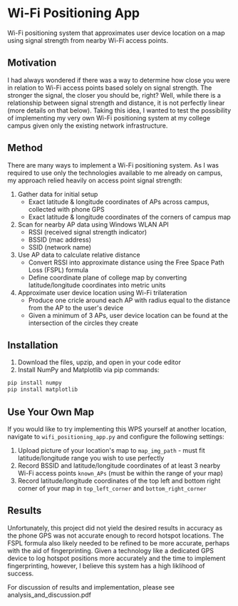 # Wi-Fi Positioning App
Wi-Fi positioning system that approximates user device location on a map using signal strength from nearby Wi-Fi access points.

## Motivation
I had always wondered if there was a way to determine how close you were in relation to Wi-Fi access points based solely on signal strength. The stronger the signal, the closer you should be, right? Well, while there is a relationship between signal strength and distance, it is not perfectly linear (more details on that below). Taking this idea, I wanted to test the possibility of implementing my very own Wi-Fi positioning system at my college campus given only the existing network infrastructure. 

## Method
There are many ways to implement a Wi-Fi positioning system. As I was required to use only the technologies available to me already on campus, my approach relied heavily on access point signal strength:
1. Gather data for initial setup
   - Exact latitude & longitude coordinates of APs across campus, collected with phone GPS
   - Exact latitude & longitude coordinates of the corners of campus map
2. Scan for nearby AP data using Windows WLAN API
   - RSSI (received signal strength indicator)
   - BSSID (mac address)
   - SSID (network name)
3. Use AP data to calculate relative distance
   - Convert RSSI into approximate distance using the Free Space Path Loss (FSPL) formula
   - Define coordinate plane of college map by converting latitude/longitude coordinates into metric units
4. Approximate user device location using Wi-Fi trilateration
   - Produce one cricle around each AP with radius equal to the distance from the AP to the user's device
   - Given a minimum of 3 APs, user device location can be found at the intersection of the circles they create
  
## Installation
1. Download the files, upzip, and open in your code editor
2. Install NumPy and Matplotlib via pip commands:
```bash
pip install numpy
pip install matplotlib
```

## Use Your Own Map
If you would like to try implementing this WPS yourself at another location, navigate to ```wifi_positioning_app.py``` and configure the following settings:
1. Upload picture of your location's map to ```map_img_path``` - must fit latitude/longitude range you wish to use perfectly
2. Record BSSID and latitude/longitude coordinates of at least 3 nearby Wi-Fi access points ```known_APs``` (must be within the range of your map) 
3. Record latitude/longitude coordinates of the top left and bottom right corner of your map in ```top_left_corner``` and ```bottom_right_corner```

## Results
Unfortunately, this project did not yield the desired results in accuracy as the phone GPS was not accurate enough to record hotspot locations. The FSPL formula also likely needed to be refined to be more accurate, perhaps with the aid of fingerprinting. Given a technology like a dedicated GPS device to log hotspot positions more accurately and the time to implement fingerprinting, however, I believe this system has a high liklihood of success.

For discussion of results and implementation, please see analysis_and_discussion.pdf
